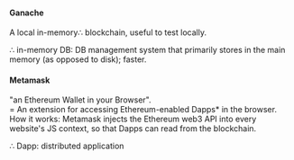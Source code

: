 
#### Ganache
A local in-memory∴ blockchain, useful to test locally.  

∴ in-memory DB: DB management system that primarily stores in the main memory (as opposed to disk); faster.

#### Metamask
"an Ethereum Wallet in your Browser".   
= An extension for accessing Ethereum-enabled Dapps* in the browser.    
How it works: Metamask injects the Ethereum web3 API into every website's JS context, so that Dapps can read from the blockchain.    

∴ Dapp: distributed application
